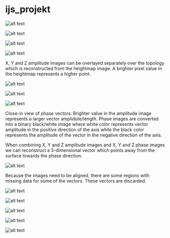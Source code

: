 # ijs_projekt

![alt text](https://raw.githubusercontent.com/sbarisic/ijs_projekt/master/screenshots/a.png "X amp")

![alt text](https://raw.githubusercontent.com/sbarisic/ijs_projekt/master/screenshots/b.png "Y amp")

![alt text](https://raw.githubusercontent.com/sbarisic/ijs_projekt/master/screenshots/c.png "Z amp")

![alt text](https://raw.githubusercontent.com/sbarisic/ijs_projekt/master/data2_png/heightmap.png "Heightmap")

X, Y and Z amplitude images can be overlayed separately over the topology which is reconstructed from
the heightmap image. A brighter pixel value in the heightmap represents a higher point.


![alt text](https://raw.githubusercontent.com/sbarisic/ijs_projekt/master/screenshots/d.png "X amp")

![alt text](https://raw.githubusercontent.com/sbarisic/ijs_projekt/master/screenshots/e.png "Y amp")

![alt text](https://raw.githubusercontent.com/sbarisic/ijs_projekt/master/screenshots/phase_calc.png "Phase calculation")

Close-in view of phase vectors. Brighter value in the amplitude image represents a larger vector amplidute/length.
Phase images are converted into a binary black/white image where white color represents vector amplitude
in the positive direction of the axis while the black color represents the amplitude of the vector in the negative
direction of the axis.

When combining X, Y and Z amplitude images and X, Y and Z phase images we can reconstruct a 3-dimensional vector which points
away from the surface towards the phase direction.

![alt text](https://raw.githubusercontent.com/sbarisic/ijs_projekt/master/screenshots/f.png "Missing data")

Because the images need to be aligned, there are some regions with missing data for some of the vectors.
These vectors are discarded.



![alt text](https://raw.githubusercontent.com/sbarisic/ijs_projekt/master/screenshots/g_x.png "X + vectors")

![alt text](https://raw.githubusercontent.com/sbarisic/ijs_projekt/master/screenshots/g_y.png "Y + vectors")

![alt text](https://raw.githubusercontent.com/sbarisic/ijs_projekt/master/screenshots/g_z.png "Z + vectors")

![alt text](https://raw.githubusercontent.com/sbarisic/ijs_projekt/master/screenshots/h.png "Topology")

![alt text](https://raw.githubusercontent.com/sbarisic/ijs_projekt/master/screenshots/h_2.png "Topology + only Z amplitude")



